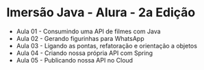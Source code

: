 # Imersão Java - Alura - 2a Edição

+ Aula 01 - Consumindo uma API de filmes com Java
+ Aula 02 - Gerando figurinhas para WhatsApp
+ Aula 03 - Ligando as pontas, refatoração e orientação a objetos
+ Aula 04 - Criando nossa própria API com Spring
+ Aula 05 - Publicando nossa API no Cloud
